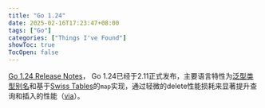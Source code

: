 ```yaml
---
title: "Go 1.24"
date: 2025-02-16T17:23:47+08:00
tags: ["Go"]
categories: ["Things I've Found"]
showToc: true
TocOpen: false
---
```


[Go 1.24 Release Notes](https://tip.golang.org/doc/go1.24)， Go 1.24已经于2.11正式发布，主要语言特性为[泛型类型别名](https://github.com/golang/go/issues/46477)和基于[Swiss Tables](https://abseil.io/about/design/swisstables)的`map`实现，通过轻微的delete性能损耗来显著提升查询和插入的性能（[via](https://www.bytesizego.com/blog/go-124-swiss-table-maps)）。
